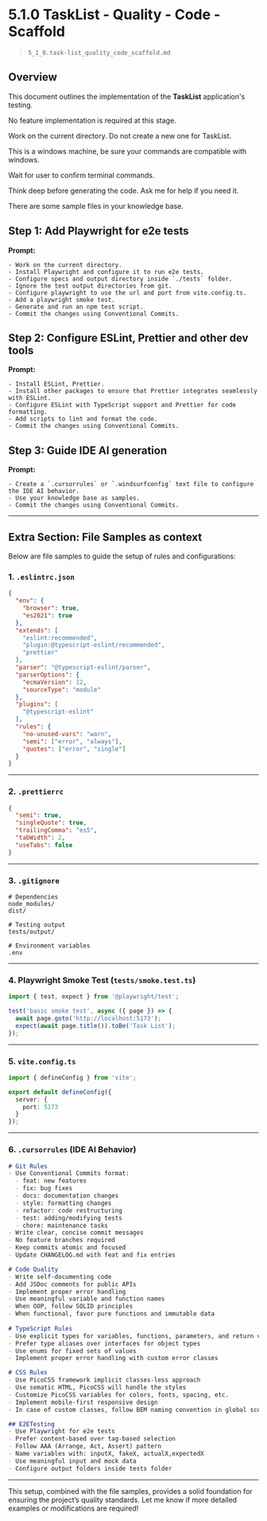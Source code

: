 # 5.1.0 TaskList - Quality - Code - Scaffold

> `5_1_0.task-list_quality_code_scaffold.md`
## Overview

This document outlines the implementation of the **TaskList** application's testing. 

No feature implementation is required at this stage.

Work on the current directory. Do not create a new one for TaskList.

This is a windows machine, be sure your commands are compatible with windows.

Wait for user to confirm terminal commands.

Think deep before generating the code. Ask me for help if you need it.

There are some sample files in your knowledge base.

## Step 1: Add Playwright for e2e tests

**Prompt:** 
```text
- Work on the current directory. 
- Install Playwright and configure it to run e2e tests. 
- Configure specs and output directory inside `./tests` folder.
- Ignore the test output directories from git.
- Configure playwright to use the url and port from vite.config.ts.
- Add a playwright smoke test. 
- Generate and run an npm test script. 
- Commit the changes using Conventional Commits.
```

## Step 2: Configure ESLint, Prettier and other dev tools

**Prompt:** 
```text
- Install ESLint, Prettier.
- Install other packages to ensure that Prettier integrates seamlessly with ESLint. 
- Configure ESLint with TypeScript support and Prettier for code formatting. 
- Add scripts to lint and format the code. 
- Commit the changes using Conventional Commits.
```

## Step 3: Guide IDE AI generation

**Prompt:**
```text
- Create a `.cursorrules` or `.windsurfconfig` text file to configure the IDE AI behavior.
- Use your knowledge base as samples.
- Commit the changes using Conventional Commits.
```

---

## Extra Section: File Samples as context

Below are file samples to guide the setup of rules and configurations:

### 1. `.eslintrc.json`
```json
{
  "env": {
    "browser": true,
    "es2021": true
  },
  "extends": [
    "eslint:recommended",
    "plugin:@typescript-eslint/recommended",
    "prettier"
  ],
  "parser": "@typescript-eslint/parser",
  "parserOptions": {
    "ecmaVersion": 12,
    "sourceType": "module"
  },
  "plugins": [
    "@typescript-eslint"
  ],
  "rules": {
    "no-unused-vars": "warn",
    "semi": ["error", "always"],
    "quotes": ["error", "single"]
  }
}
```

---

### 2. `.prettierrc`
```json
{
  "semi": true,
  "singleQuote": true,
  "trailingComma": "es5",
  "tabWidth": 2,
  "useTabs": false
}
```

---

### 3. `.gitignore`
```text
# Dependencies
node_modules/
dist/

# Testing output
tests/output/

# Environment variables
.env
```

---

### 4. Playwright Smoke Test (`tests/smoke.test.ts`)
```typescript
import { test, expect } from '@playwright/test';

test('basic smoke test', async ({ page }) => {
  await page.goto('http://localhost:5173');
  expect(await page.title()).toBe('Task List');
});
```

---

### 5. `vite.config.ts`
```typescript
import { defineConfig } from 'vite';

export default defineConfig({
  server: {
    port: 5173
  }
});
```

---

### 6. `.cursorrules` (IDE AI Behavior)
```markdown
# Git Rules
- Use Conventional Commits format:
  - feat: new features
  - fix: bug fixes
  - docs: documentation changes
  - style: formatting changes
  - refactor: code restructuring
  - test: adding/modifying tests
  - chore: maintenance tasks
- Write clear, concise commit messages
- No feature branches required
- Keep commits atomic and focused
- Update CHANGELOG.md with feat and fix entries

# Code Quality
- Write self-documenting code
- Add JSDoc comments for public APIs
- Implement proper error handling
- Use meaningful variable and function names 
- When OOP, follow SOLID principles
- When functional, favor pure functions and immutable data
  
# TypeScript Rules
- Use explicit types for variables, functions, parameters, and return values
- Prefer type aliases over interfaces for object types
- Use enums for fixed sets of values
- Implement proper error handling with custom error classes

# CSS Rules
- Use PicoCSS framework implicit classes-less approach
- Use sematic HTML, PicoCSS will handle the styles
- Customize PicoCSS variables for colors, fonts, spacing, etc.
- Implement mobile-first responsive design
- In case of custom classes, follow BEM naming convention in global scope

## E2ETesting
- Use Playwright for e2e tests
- Prefer content-based over tag-based selection
- Follow AAA (Arrange, Act, Assert) pattern
- Name variables with: inputX, fakeX, actualX,expectedX
- Use meaningful input and mock data
- Configure output folders inside tests folder
```

---

This setup, combined with the file samples, provides a solid foundation for ensuring the project’s quality standards. Let me know if more detailed examples or modifications are required!

